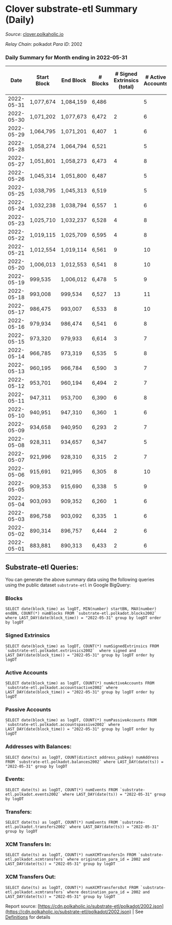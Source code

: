 # Clover substrate-etl Summary (Daily)

_Source_: [clover.polkaholic.io](https://clover.polkaholic.io)

*Relay Chain*: polkadot
*Para ID*: 2002



### Daily Summary for Month ending in 2022-05-31


| Date | Start Block | End Block | # Blocks | # Signed Extrinsics (total) | # Active Accounts | # Passive | # New | # Addresses with Balances | # Events | # Transfers | # XCM Transfers In | # XCM Transfers Out | Issues | 
| ---- | ----------- | --------- | -------- | --------------------------- | ----------------- | --------- | ----- | ------------------------- | -------- | ----------- | ------------------ | ------------------- | ------ |
| 2022-05-31 | 1,077,674 | 1,084,159 | 6,486 |  | 5 |  |  | 1,071 | 14,899 | 2 ($1.22) |   |   |  |
| 2022-05-30 | 1,071,202 | 1,077,673 | 6,472 | 2 | 6 |  |  | 1,065 | 14,364 | 1 ($0.10) |   |   |  |
| 2022-05-29 | 1,064,795 | 1,071,201 | 6,407 | 1 | 6 |  |  | 1,064 | 14,465 | 99 ($1,163.37) |   |   |  |
| 2022-05-28 | 1,058,274 | 1,064,794 | 6,521 |  | 5 |  |  | 966 | 14,489 | 34 ($1,212.92) |   |   |  |
| 2022-05-27 | 1,051,801 | 1,058,273 | 6,473 | 4 | 8 |  |  | 935 | 14,951 | 71 ($13,559.55) |   |   |  |
| 2022-05-26 | 1,045,314 | 1,051,800 | 6,487 |  | 5 |  |  | 876 | 14,099 | 74 ($2,882.92) |   |   |  |
| 2022-05-25 | 1,038,795 | 1,045,313 | 6,519 |  | 5 |  |  | 818 | 14,064 | 60 ($1,212.07) |   |   |  |
| 2022-05-24 | 1,032,238 | 1,038,794 | 6,557 | 1 | 6 |  |  | 793 | 14,103 | 31 ($17,935.30) |   |   |  |
| 2022-05-23 | 1,025,710 | 1,032,237 | 6,528 | 4 | 8 |  |  | 784 | 13,847 | 24 ($4,157.65) |   |   |  |
| 2022-05-22 | 1,019,115 | 1,025,709 | 6,595 | 4 | 8 |  |  | 778 | 14,444 | 60 ($17,235.19) |   |   |  |
| 2022-05-21 | 1,012,554 | 1,019,114 | 6,561 | 9 | 10 |  |  | 757 | 14,862 | 115 ($32,035.66) |   |   |  |
| 2022-05-20 | 1,006,013 | 1,012,553 | 6,541 | 8 | 10 |  |  | 726 | 14,283 | 74 ($21,921.77) |   |   |  |
| 2022-05-19 | 999,535 | 1,006,012 | 6,478 | 5 | 9 |  |  | 721 | 14,140 | 76 ($11,229.86) |   |   |  |
| 2022-05-18 | 993,008 | 999,534 | 6,527 | 13 | 11 |  |  | 717 | 13,975 | 61 ($127,198.09) |   |   |  |
| 2022-05-17 | 986,475 | 993,007 | 6,533 | 8 | 10 |  |  | 710 | 14,015 | 35 ($40,396.75) |   |   |  |
| 2022-05-16 | 979,934 | 986,474 | 6,541 | 6 | 8 |  |  | 699 | 14,256 | 85 ($80,771.28) |   |   |  |
| 2022-05-15 | 973,320 | 979,933 | 6,614 | 3 | 7 |  |  | 649 | 13,894 | 91 ($17,865.65) |   |   |  |
| 2022-05-14 | 966,785 | 973,319 | 6,535 | 5 | 8 |  |  | 571 | 13,221 | 11 ($73,307.29) |   |   |  |
| 2022-05-13 | 960,195 | 966,784 | 6,590 | 3 | 7 |  |  | 559 | 13,811 | 88 ($2.42) |   |   |  |
| 2022-05-12 | 953,701 | 960,194 | 6,494 | 2 | 7 |  |  | 487 | 13,258 | 42 ($4,655.17) |   |   |  |
| 2022-05-11 | 947,311 | 953,700 | 6,390 | 6 | 8 |  |  | 446 | 13,034 | 18 ($22.40) |   |   |  |
| 2022-05-10 | 940,951 | 947,310 | 6,360 | 1 | 6 |  |  | 423 | 12,806 | 11 ($280.68) |   |   |  |
| 2022-05-09 | 934,658 | 940,950 | 6,293 | 2 | 7 |  |  | 414 | 12,794 | 13 ($29,355.67) |   |   |  |
| 2022-05-08 | 928,311 | 934,657 | 6,347 |  | 5 |  |  | 405 | 12,731 | 2 ($7.36) |   |   |  |
| 2022-05-07 | 921,996 | 928,310 | 6,315 | 2 | 7 |  |  | 401 | 12,640 |   |   |   |  |
| 2022-05-06 | 915,691 | 921,995 | 6,305 | 8 | 10 |  |  | 401 | 12,792 | 21 ($108.29) |   |   |  |
| 2022-05-05 | 909,353 | 915,690 | 6,338 | 5 | 9 |  |  | 389 | 12,725 | 3 ($4.40) |   |   |  |
| 2022-05-04 | 903,093 | 909,352 | 6,260 | 1 | 6 |  |  | 382 | 12,535 | 1 ($73.31) |   |   |  |
| 2022-05-03 | 896,758 | 903,092 | 6,335 | 1 | 6 |  |  | 381 | 12,680 | 1 ($0.73) |   |   |  |
| 2022-05-02 | 890,314 | 896,757 | 6,444 | 2 | 6 |  |  | 380 | 12,953 |   |   |   |  |
| 2022-05-01 | 883,881 | 890,313 | 6,433 | 2 | 6 |  |  | 380 | 12,900 |   |   |   |  |

## Substrate-etl Queries:
You can generate the above summary data using the following queries using the public dataset `substrate-etl` in Google BigQuery:


### Blocks
```
SELECT date(block_time) as logDT, MIN(number) startBN, MAX(number) endBN, COUNT(*) numBlocks FROM `substrate-etl.polkadot.blocks2002`  where LAST_DAY(date(block_time)) = "2022-05-31" group by logDT order by logDT
```


### Signed Extrinsics
```
SELECT date(block_time) as logDT, COUNT(*) numSignedExtrinsics FROM `substrate-etl.polkadot.extrinsics2002`  where signed and LAST_DAY(date(block_time)) = "2022-05-31" group by logDT order by logDT
```


### Active Accounts
```
SELECT date(block_time) as logDT, COUNT(*) numActiveAccounts FROM `substrate-etl.polkadot.accountsactive2002` where LAST_DAY(date(block_time)) = "2022-05-31" group by logDT order by logDT
```


### Passive Accounts
```
SELECT date(block_time) as logDT, COUNT(*) numPassiveAccounts FROM `substrate-etl.polkadot.accountspassive2002` where LAST_DAY(date(block_time)) = "2022-05-31" group by logDT order by logDT
```


### Addresses with Balances:
```
SELECT date(ts) as logDT, COUNT(distinct address_pubkey) numAddress FROM `substrate-etl.polkadot.balances2002` where LAST_DAY(date(ts)) = "2022-05-31" group by logDT
```


### Events:
```
SELECT date(ts) as logDT, COUNT(*) numEvents FROM `substrate-etl.polkadot.events2002` where LAST_DAY(date(ts)) = "2022-05-31" group by logDT
```


### Transfers:
```
SELECT date(ts) as logDT, COUNT(*) numEvents FROM `substrate-etl.polkadot.transfers2002` where LAST_DAY(date(ts)) = "2022-05-31" group by logDT
```


### XCM Transfers In:
```
SELECT date(ts) as logDT, COUNT(*) numXCMTransfersIn FROM `substrate-etl.polkadot.xcmtransfers` where origination_para_id = 2002 and LAST_DAY(date(ts)) = "2022-05-31" group by logDT
```


### XCM Transfers Out:
```
SELECT date(ts) as logDT, COUNT(*) numXCMTransfersOut FROM `substrate-etl.polkadot.xcmtransfers` where destination_para_id = 2002 and LAST_DAY(date(ts)) = "2022-05-31" group by logDT
```



Report source: [https://cdn.polkaholic.io/substrate-etl/polkadot/2002.json](https://cdn.polkaholic.io/substrate-etl/polkadot/2002.json) | See [Definitions](/DEFINITIONS.md) for details

